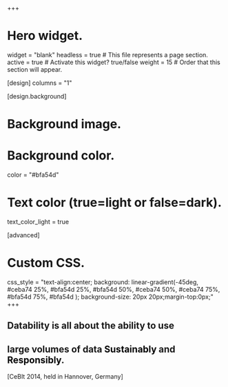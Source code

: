 +++
# Hero widget.
widget = "blank"
headless = true  # This file represents a page section.
active = true  # Activate this widget? true/false
weight = 15  # Order that this section will appear.

[design]
 columns = "1"


[design.background]
  # Background image.
  # Background color.
  color = "#bfa54d"
  
  # Text color (true=light or false=dark).
  text_color_light = true

[advanced]
 # Custom CSS. 
 css_style = "text-align:center; background: linear-gradient(-45deg, #ceba74 25%, #bfa54d 25%, #bfa54d 50%, #ceba74 50%, #ceba74 75%, #bfa54d 75%, #bfa54d ); background-size: 20px 20px;margin-top:0px;"
+++

## Datability is all about the ability to use
## large volumes of data <font color="black">**Sustainably**</font> and <font color="black">**Responsibly**</font>.


[CeBIt 2014, held in Hannover, Germany]